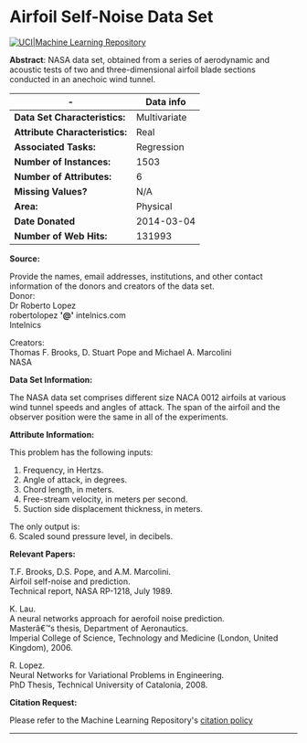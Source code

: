 ﻿# Airfoil Self-Noise Data Set

[![UCI|Machine Learning Repository](https://archive.ics.uci.edu/ml/assets/logo.gif)]([https://archive.ics.uci.edu/ml/datasets/Airfoil+Self-Noise](https://archive.ics.uci.edu/ml/datasets/Airfoil+Self-Noise))

**Abstract**: NASA data set, obtained from a series of aerodynamic and acoustic tests of two and three-dimensional airfoil blade sections conducted in an anechoic wind tunnel.

| - | Data info |
|--|--|
| **Data Set Characteristics:** | Multivariate |
| **Attribute Characteristics:** | Real |
| **Associated Tasks:** | Regression |
| **Number of Instances:** | 1503 |
| **Number of Attributes:** | 6 |
| **Missing Values?** | N/A |
| **Area:**| Physical |
| **Date Donated** | 2014-03-04 |
| **Number of Web Hits:** | 131993 |

**Source:**

Provide the names, email addresses, institutions, and other contact information of the donors and creators of the data set.  
Donor:  
Dr Roberto Lopez  
robertolopez  **'@'**  intelnics.com  
Intelnics  
  
Creators:  
Thomas F. Brooks, D. Stuart Pope and Michael A. Marcolini  
NASA

**Data Set Information:**

The NASA data set comprises different size NACA 0012 airfoils at various wind tunnel speeds and angles of attack. The span of the airfoil and the observer position were the same in all of the experiments.

  

**Attribute Information:**

This problem has the following inputs:  
1. Frequency, in Hertzs.  
2. Angle of attack, in degrees.  
3. Chord length, in meters.  
4. Free-stream velocity, in meters per second.  
5. Suction side displacement thickness, in meters.  
  
The only output is:  
6. Scaled sound pressure level, in decibels.  

  

**Relevant Papers:**

T.F. Brooks, D.S. Pope, and A.M. Marcolini.  
Airfoil self-noise and prediction.  
Technical report, NASA RP-1218, July 1989.  
  
K. Lau.  
A neural networks approach for aerofoil noise prediction.  
Masterâ€™s thesis, Department of Aeronautics.  
Imperial College of Science, Technology and Medicine (London, United Kingdom), 2006.  
  
R. Lopez.  
Neural Networks for Variational Problems in Engineering.  
PhD Thesis, Technical University of Catalonia, 2008.  
  

  
  

**Citation Request:**

Please refer to the Machine Learning Repository's  [citation policy](https://archive.ics.uci.edu/ml/citation_policy.html)

----------
